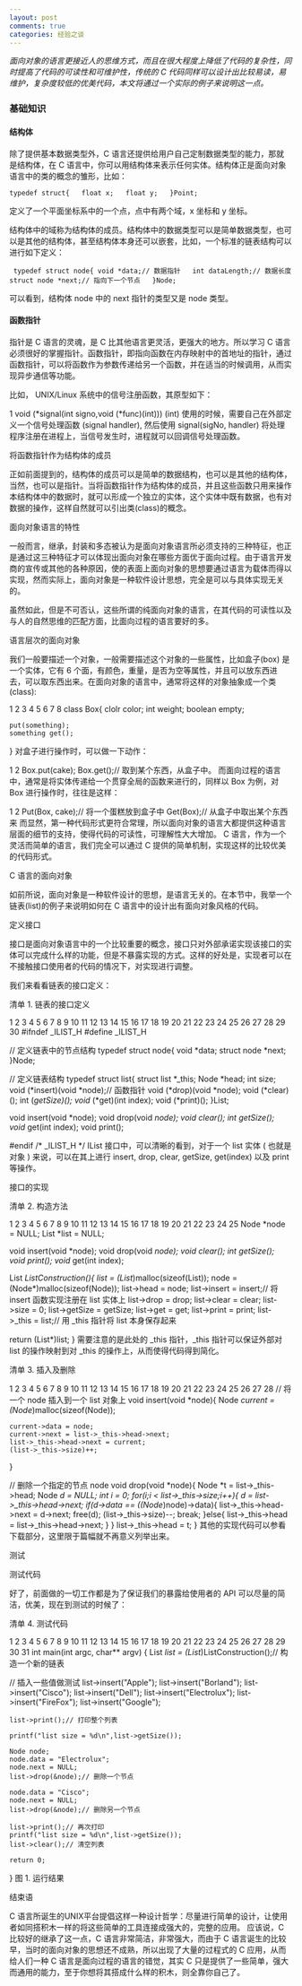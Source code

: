 ```yaml
---
layout: post
comments: true
categories: 经验之谈
---
```


*面向对象的语言更接近人的思维方式，而且在很大程度上降低了代码的复杂性，同时提高了代码的可读性和可维护性，传统的 C 代码同样可以设计出比较易读，易维护，复杂度较低的优美代码，本文将通过一个实际的例子来说明这一点。*

### 基础知识

#### 结构体

除了提供基本数据类型外，C 语言还提供给用户自己定制数据类型的能力，那就是结构体，在 C 语言中，你可以用结构体来表示任何实体。结构体正是面向对象语言中的类的概念的雏形，比如：

`
typedef struct{  
    float x;  
    float y;  
 }Point;  
 `

定义了一个平面坐标系中的一个点，点中有两个域，x 坐标和 y 坐标。

结构体中的域称为结构体的成员。结构体中的数据类型可以是简单数据类型，也可以是其他的结构体，甚至结构体本身还可以嵌套，比如，一个标准的链表结构可以进行如下定义：

`
typedef struct node{
    void *data;// 数据指针  
    int dataLength;// 数据长度  
    struct node *next;// 指向下一个节点  
 }Node;`
 
可以看到，结构体 node 中的 next 指针的类型又是 node 类型。

#### 函数指针

指针是 C 语言的灵魂，是 C 比其他语言更灵活，更强大的地方。所以学习 C 语言必须很好的掌握指针。函数指针，即指向函数在内存映射中的首地址的指针，通过函数指针，可以将函数作为参数传递给另一个函数，并在适当的时候调用，从而实现异步通信等功能。

比如， UNIX/Linux 系统中的信号注册函数，其原型如下：

1
void (*signal(int signo,void (*func)(int))) (int)
使用的时候，需要自己在外部定义一个信号处理函数 (signal handler), 然后使用 signal(sigNo, handler) 将处理程序注册在进程上，当信号发生时，进程就可以回调信号处理函数。

将函数指针作为结构体的成员

正如前面提到的，结构体的成员可以是简单的数据结构，也可以是其他的结构体，当然，也可以是指针。当将函数指针作为结构体的成员，并且这些函数只用来操作本结构体中的数据时，就可以形成一个独立的实体，这个实体中既有数据，也有对数据的操作，这样自然就可以引出类(class)的概念。

面向对象语言的特性

一般而言，继承，封装和多态被认为是面向对象语言所必须支持的三种特征，也正是通过这三种特征才可以体现出面向对象在哪些方面优于面向过程。由于语言开发商的宣传或其他的各种原因，使的表面上面向对象的思想要通过语言为载体而得以实现，然而实际上，面向对象是一种软件设计思想，完全是可以与具体实现无关的。

虽然如此，但是不可否认，这些所谓的纯面向对象的语言，在其代码的可读性以及与人的自然思维的匹配方面，比面向过程的语言要好的多。

语言层次的面向对象

我们一般要描述一个对象，一般需要描述这个对象的一些属性，比如盒子(box) 是一个实体，它有 6 个面，有颜色，重量，是否为空等属性，并且可以放东西进去，可以取东西出来。在面向对象的语言中，通常将这样的对象抽象成一个类 (class):

1
2
3
4
5
6
7
8
class Box{
    clolr color;
    int weight;
    boolean empty;
 
    put(something);
    something get();
 }
对盒子进行操作时，可以做一下动作：

1
2
Box.put(cake);
Box.get();// 取到某个东西，从盒子中。
而面向过程的语言中，通常是将实体传递给一个贯穿全局的函数来进行的，同样以 Box 为例，对 Box 进行操作时，往往是这样：

1
2
Put(Box, cake);// 将一个蛋糕放到盒子中
Get(Box);// 从盒子中取出某个东西来
而显然，第一种代码形式更符合常理，所以面向对象的语言大都提供这种语言层面的细节的支持，使得代码的可读性，可理解性大大增加。 C 语言，作为一个灵活而简单的语言，我们完全可以通过 C 提供的简单机制，实现这样的比较优美的代码形式。

C 语言的面向对象

如前所说，面向对象是一种软件设计的思想，是语言无关的。在本节中，我举一个链表(list)的例子来说明如何在 C 语言中的设计出有面向对象风格的代码。

定义接口

接口是面向对象语言中的一个比较重要的概念，接口只对外部承诺实现该接口的实体可以完成什么样的功能，但是不暴露实现的方式。这样的好处是，实现者可以在不接触接口使用者的代码的情况下，对实现进行调整。

我们来看看链表的接口定义：

清单 1. 链表的接口定义

1
2
3
4
5
6
7
8
9
10
11
12
13
14
15
16
17
18
19
20
21
22
23
24
25
26
27
28
29
30
#ifndef _ILIST_H
 #define     _ILIST_H
 
 // 定义链表中的节点结构
 typedef struct node{
    void *data;
    struct node *next;
 }Node;
 
 // 定义链表结构
 typedef struct list{
    struct list *_this;
    Node *head;
    int size;
    void (*insert)(void *node);// 函数指针
    void (*drop)(void *node);
    void (*clear)();
    int (*getSize)();
    void* (*get)(int index);
    void (*print)();
 }List;
 
 void insert(void *node);
 void drop(void *node);
 void clear();
 int getSize();
 void* get(int index);
 void print();
 
 #endif      /* _ILIST_H */
IList 接口中，可以清晰的看到，对于一个 list 实体 ( 也就是对象 ) 来说，可以在其上进行 insert, drop, clear, getSize, get(index) 以及 print 等操作。

接口的实现

清单 2. 构造方法

1
2
3
4
5
6
7
8
9
10
11
12
13
14
15
16
17
18
19
20
21
22
23
24
25
Node *node = NULL;
List *list = NULL;
 
void insert(void *node);
void drop(void *node);
void clear();
int getSize();
void print();
void* get(int index);
 
List *ListConstruction(){
   list = (List*)malloc(sizeof(List));
   node = (Node*)malloc(sizeof(Node));
   list->head = node;
   list->insert = insert;// 将 insert 函数实现注册在 list 实体上
   list->drop = drop;
   list->clear = clear;
   list->size = 0;
   list->getSize = getSize;
   list->get = get;
   list->print = print;
   list->_this = list;// 用 _this 指针将 list 本身保存起来
 
   return (List*)list;
}
需要注意的是此处的 _this 指针，_this 指针可以保证外部对 list 的操作映射到对 _this 的操作上，从而使得代码得到简化。

清单 3. 插入及删除

1
2
3
4
5
6
7
8
9
10
11
12
13
14
15
16
17
18
19
20
21
22
23
24
25
26
27
28
// 将一个 node 插入到一个 list 对象上
 void insert(void *node){
    Node *current = (Node*)malloc(sizeof(Node));
 
    current->data = node;
    current->next = list->_this->head->next;
    list->_this->head->next = current;
    (list->_this->size)++;
 }
 
 // 删除一个指定的节点 node
 void drop(void *node){
    Node *t = list->_this->head;
    Node *d = NULL;
    int i = 0;
    for(i;i < list->_this->size;i++){
        d = list->_this->head->next;
        if(d->data == ((Node*)node)->data){
            list->_this->head->next = d->next;
            free(d);
            (list->_this->size)--;
            break;
        }else{
            list->_this->head = list->_this->head->next;
        }
    }
    list->_this->head = t;
 }
其他的实现代码可以参看下载部分，这里限于篇幅就不再意义列举出来。

测试

测试代码

好了，前面做的一切工作都是为了保证我们的暴露给使用者的 API 可以尽量的简洁，优美，现在到测试的时候了：

清单 4. 测试代码

1
2
3
4
5
6
7
8
9
10
11
12
13
14
15
16
17
18
19
20
21
22
23
24
25
26
27
28
29
30
31
int main(int argc, char** argv) {
    List *list = (List*)ListConstruction();// 构造一个新的链表
 
 // 插入一些值做测试
    list->insert("Apple");
    list->insert("Borland");
    list->insert("Cisco");
    list->insert("Dell");
    list->insert("Electrolux");
    list->insert("FireFox");
    list->insert("Google");
 
    list->print();// 打印整个列表
 
    printf("list size = %d\n",list->getSize());
 
    Node node;
    node.data = "Electrolux";
    node.next = NULL; 
    list->drop(&node);// 删除一个节点
 
    node.data = "Cisco";
    node.next = NULL;
    list->drop(&node);// 删除另一个节点
 
    list->print();// 再次打印
    printf("list size = %d\n",list->getSize());
    list->clear();// 清空列表
 
    return 0;
 }
图 1. 运行结果



结束语

C 语言所诞生的UNIX平台提倡这样一种设计哲学：尽量进行简单的设计，让使用者如同搭积木一样的将这些简单的工具连接成强大的，完整的应用。 应该说，C 比较好的继承了这一点，C 语言非常简洁，非常强大，而由于 C 语言诞生的比较早，当时的面向对象的思想还不成熟，所以出现了大量的过程式的 C 应用，从而给人们一种 C 语言是面向过程的语言的错觉，其实 C 只是提供了一些简单，强大而通用的能力，至于你想将其搭成什么样的积木，则全靠你自己了。
